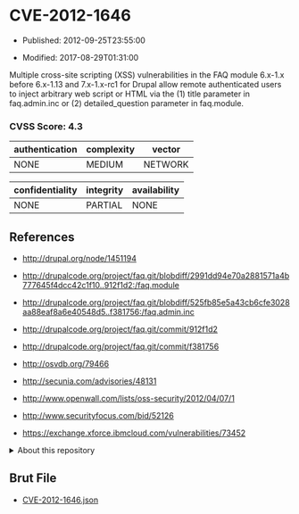 # CVE-2012-1646

- Published: 2012-09-25T23:55:00

- Modified: 2017-08-29T01:31:00

Multiple cross-site scripting (XSS) vulnerabilities in the FAQ module 6.x-1.x before 6.x-1.13 and 7.x-1.x-rc1 for Drupal allow remote authenticated users to inject arbitrary web script or HTML via the (1) title parameter in faq.admin.inc or (2) detailed_question parameter in faq.module.

### CVSS Score: **4.3**

| authentication | complexity | vector |
| --- | --- | --- |
| NONE | MEDIUM | NETWORK |

| confidentiality | integrity | availability |
| --- | --- | --- |
| NONE | PARTIAL | NONE |

## References

* http://drupal.org/node/1451194

* http://drupalcode.org/project/faq.git/blobdiff/2991dd94e70a2881571a4b777645f4dcc42c1f10..912f1d2:/faq.module

* http://drupalcode.org/project/faq.git/blobdiff/525fb85e5a43cb6cfe3028aa88eaf8a6e40548d5..f381756:/faq.admin.inc

* http://drupalcode.org/project/faq.git/commit/912f1d2

* http://drupalcode.org/project/faq.git/commit/f381756

* http://osvdb.org/79466

* http://secunia.com/advisories/48131

* http://www.openwall.com/lists/oss-security/2012/04/07/1

* http://www.securityfocus.com/bid/52126

* https://exchange.xforce.ibmcloud.com/vulnerabilities/73452

<details>
<summary>About this repository</summary> 

  This repository is part of the project [Live Hack CVE](https://github.com/Live-Hack-CVE). Main website can be found [www.live-hack.org](https://www.live-hack.org) 
  
  Made by [Sn0wAlice](https://github.com/Sn0wAlice) for the people that care about security and need to have a feed of the latest CVEs. Hope you enjoy it, don't forget to star the repo and follow me on [Twitter](https://twitter.com/Sn0wAlice) and [Github](https://github.com/Sn0wAlice). And that is my [personnal website](https://www.alice-snow.me/)

  - [Home Page](https://github.com/Live-Hack-CVE)
  - [Framework](https://github.com/Live-Hack-CVE/cve-framework)
  - [CVE database](https://github.com/Live-Hack-CVE/full_database)
  - [Changelog](https://github.com/Live-Hack-CVE/Changelog)
</details>

## Brut File

* [CVE-2012-1646.json](https://raw.githubusercontent.com/Live-Hack-CVE/full_database/main/cves/2012/CVE-2012-1646.json)

